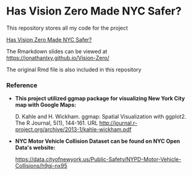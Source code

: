 # Has Vision Zero Made NYC Safer?
This repository stores all my code for the project <p><a href="http://blog.nycdatascience.com/student-works/r-visualization/has-vision-zero-made-nyc-safer/">Has Vision Zero Made NYC Safer?</a></p>

The Rmarkdown slides can be viewed at https://jonathanlxy.github.io/Vision-Zero/



The original Rmd file is also included in this repository

### Reference

- __This project utilized ggmap package for visualizing New York City map with Google Maps:__

  D. Kahle and H. Wickham. ggmap: Spatial Visualization with ggplot2. The R Journal, 5(1), 144-161. URL http://journal.r-project.org/archive/2013-1/kahle-wickham.pdf

- __NYC Motor Vehicle Collision Dataset can be found on NYC Open Data's website:__

  https://data.cityofnewyork.us/Public-Safety/NYPD-Motor-Vehicle-Collisions/h9gi-nx95
